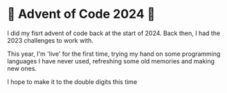 # 🎄 Advent of Code 2024 🎄

I did my fisrt advent of code back at the start of 2024. Back then, I had the 2023 challenges to work with.

This year, I'm 'live' for the first time, trying my hand on some programming languages I have never used, refreshing some old memories and making new ones.

I hope to make it to the double digits this time
